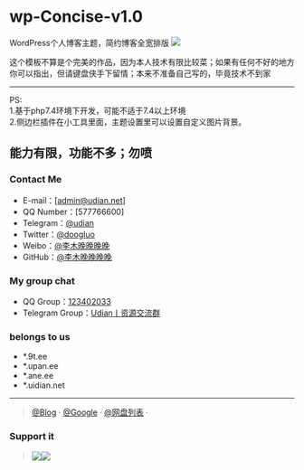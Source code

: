 # wp-Concise-v1.0
WordPress个人博客主题，简约博客全宽排版
<img src="https://sg-cdn.9t.ee/image/wp-Concise-v1.0.png"/>

这个模板不算是个完美的作品，因为本人技术有限比较菜；如果有任何不好的地方你可以指出，但请键盘侠手下留情；本来不准备自己写的，毕竟技术不到家

------------------
PS:</br>
1.基于php7.4环境下开发，可能不适于7.4以上环境</br>
2.侧边栏插件在小工具里面，主题设置里可以设置自定义图片背景。</br>

能力有限，功能不多；勿喷</br>
--------------------------------------------------------------------
### Contact Me
- E-mail：[admin@udian.net]
- QQ Number：[577766600]
- Telegram：[@udian](https://t.me/uidian)
- Twitter：[@doogluo](https://twitter.com/doogluo)
- Weibo：[@李木晚晚晚晚](https://weibo.com/chinazcwl)
- GitHub：[@李木晚晚晚晚](https://github.com/tianunusual)

### My group chat

- QQ Group：[123402033](https://qm.qq.com/cgi-bin/qm/qr?k=Cx9noRs1fRVCz_BF86hR4SKeSdyLnjhh&jump_from=webapi&authKey=cybJHmy7wP0hk5OBAjgfZ55LsTcPDDvjHqVADFSoD+HiCrQdalAKHeT30kQWsFQb)
- Telegram Group：[Udian丨资源交流群](https://t.me/udian6)


### belongs to us

- *.9t.ee
- *.upan.ee
- *.ane.ee
- *.uidian.net

---

> [@Blog](https://blog.uidian.net) · [@Google](https://www.9t.ee) · [@网盘列表](https://drive.upan.ee) · 

### Support it

> <img src="https://dn.ane.ee/image/alipay.png"/><img src="https://dn.ane.ee/image/wxpay.png"/>
